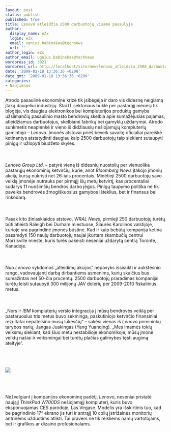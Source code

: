 ```yaml
---
layout: post
status: publish
published: true
title: Lenovo atleidžia 2500 darbuotojų visame pasaulyje
author:
  display_name: eZx
  login: eZx
  email: ugnius.babinskas@technews
  url: ''
author_login: eZx
author_email: ugnius.babinskas@technews
wordpress_id: 3021
wordpress_url: http://localhost/site/new/lenovo_atleidzia_2500_darbuotoju_visame_pasaulyje/
date: '2009-01-18 13:36:36 +0200'
date_gmt: '2009-01-18 13:36:36 +0200'
categories:
- Naujienos
---
```

<p>Atrodo pasaulinė ekonominė krizė tik įsibėgėja ir daro vis didesnę neigiamą įtaką daugeliui industrijų. Štai IT sektoriaus būklė per pastarąjį mėnesį tik blogėja, vis daugiau elektronikos bei kompiuterijos produktų gamyba užsiimančių pasaulinio masto bendrovių skelbia apie sumažėjusias pajamas, atleidžiamus darbuotojus, skelbiami fabrikų bei gamyklų uždarymai. Atrodo sunkmetis neaplenkė ir vieno iš didžiausių nešiojamųjų kompiuterių gamintojo – <i>Lenovo</i>. Įmonės atstovai prieš beveik savaitę oficialiai pareiškė ketinantys atstatydinti daugiau kaip 2500 darbuotojų taip siekiant sutaupyti pinigų ir užlopyti biudžeto skyles.<br />
<br><br />
<br><i>Lenovo Group Ltd.</i> – patyrė vieną iš didesnių nuostolių per vienuolika pastarųjų ekonominių ketvirčių, kurie, anot <i>Bloomberg News</i> įtakojo įmonių akcijų kursą nukristi net 26-iais procentais. Minėtieji 2500 darbuotojų savo veiklą įmonėje nutrauks per pirmąjį šių metų ketvirtį, kas procentaliai sudarys 11 nuošimčių bendros darbo jėgos. Pinigų taupymo politika ne tik paveiks bendrovės žmogiškuosius gamybos išteklius, bet ir finansus bei rinkodarą.<br />
<br><br />
<br>Pasak kito žiniasklaidos atstovo, <i>WRAL News</i>, pirmieji 250 darbuotojų turėtų būti atleisti Raleigh bei Durham miestuose, Šiaurės Karolinos valstijoje, kurioje yra pagrindinė įmonės būstinė. Kad ir kaip bebūtų kompanija ketina pasamdyti 150 naujų darbuotojų naujai įkurtam skambučių centrui Morrisville mieste, kuris turės pakeisti neseniai uždarytą centrą Toronte, Kanadoje.<br />
<br><br />
<br>Nuo <i>Lenovo</i> vykdomos „atleidimų akcijos“ nepavyks išsisukti ir aukštesnio rango, vadovaujantį darbą dirbantiems asmenims, kurių skaičius bus sumažintas net 50-čia procentų. 2500 darbuotojų praradimas kompanijai turėtų leisti sutaupyti 300 milijonų JAV dolerių per 2009-2010 fiskalinius metus.<br />
<br><br />
<br>„Nors ir <i>IBM</i> kompiuterių verslo integracija į mūsų bendrovės veiklą per pastaruosius tris metus buvo sėkminga, paskutiniojo ketvirčio finansiniai rezultatai nepateisino mūsų lūkesčių“ – sakėsi vienas iš <i>Lenovo</i> pirmininkų tarybos narių, Jangas Juakingas (Yang Yuanqing). „Mes imamės tokių veiksmų siekiant, kad šiuo metu nestabilioje ekonomikoje, mūsų įmonė veiktų našiai ir veiksmingai bei turėtų plačias galimybes tęsti augimą ateityje“.<br />
<br><br />
<br><a class="ns" href="http://www.technews.lt/upl/Failai/Lenovo_ThinkPad_W700DS_large.jpg"><br><img src="http://www.technews.lt/upl/Failai/Lenovo_ThinkPad_W700DS_mini.jpg"><br></a><br />
<br><br />
<br>Nežvelgiant į kompanijos ekonominę padėtį, <i>Lenovo</i>, neseniai pristatė naująjį <i>ThinkPad W700DS</i> nešiojamąjį kompiuterį, kuris buvo eksponuojamas <i>CES</i> parodoje, Las Vegase. Modelis yra išskirtinis tuo, kad be pagrindinio 17“ ekrano jis turi ir antrąjį 10 colių įstrižainės monitorių antrinėms užduotims atlikti. Tai pravers ne tik reikliems namų vartotojams, bet ir grafikos ar dizaino profesionalams.<br />
<br><br />
<br><br />
<br></p>
